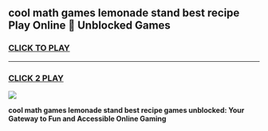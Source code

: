 
## cool math games lemonade stand best recipe Play Online 👋 Unblocked Games
<h3>
<a href="https://news.freeplayer.one?title=cool_math_games_lemonade_stand_best_recipe&ref=17CMG">CLICK TO PLAY</a></h3>
<hr>

<h3>
<a href="https://news.freeplayer.one?title=cool_math_games_lemonade_stand_best_recipe&ref=17CMG">CLICK 2 PLAY</a>
  
</h3>

<a href="https://news.freeplayer.one?title=cool_math_games_lemonade_stand_best_recipe&ref=17CMG/"><img src="https://clearcache.store/games.png"></a>


**cool math games lemonade stand best recipe games unblocked: Your Gateway to Fun and Accessible Online Gaming**
